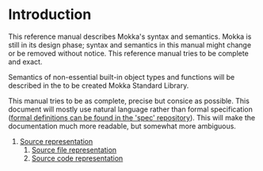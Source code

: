 Introduction
============

This reference manual describes Mokka's syntax and semantics. Mokka is still in its design phase; syntax and semantics in this manual might change or be removed without notice. This reference manual tries to be complete and exact.

Semantics of non-essential built-in object types and functions will be described in the to be created Mokka Standard Library.

This manual tries to be as complete, precise but consice as possible. This document will mostly use natural language rather than formal specification ([formal definitions can be found in the 'spec' repository](https://github.com/mokka/spec/)). This will make the documentation much more readable, but somewhat more ambiguous.

1.	[Source representation](https://docs.mokkalang.org/#/03_reference/02_source_representation)
	1.	[Source file representation](https://docs.mokkalang.org/#/03_reference/02_source_representation#source-file-representation)
	2.	[Source code representation](https://docs.mokkalang.org/#/03_reference/02_source_representation#source-code-representation)
